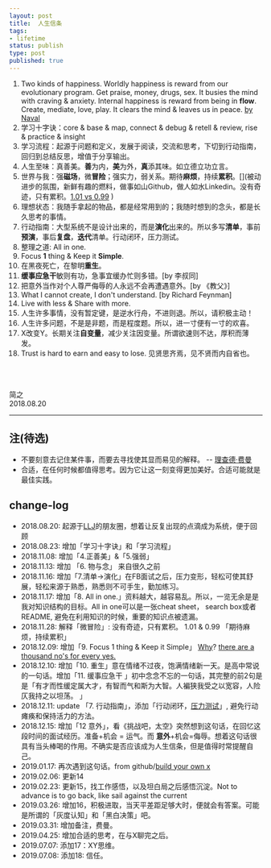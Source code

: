 ```yaml
--- 
layout: post
title:  人生信条
tags: 
- lifetime
status: publish
type: post
published: true
---
```




1. Two kinds of happiness. Worldly happiness is reward from our evolutionary program. Get praise, money, drugs, sex. It busies the mind with craving & anxiety. Internal happiness is reward from being in **flow**. Create, mediate, love, play. It clears the mind & leaves us in peace.   [by Naval](平地的快乐和登山的快乐)
2. 学习十字诀：core & base & map, connect & debug & retell & review, rise & practice & insight
3. 学习流程：起源于问题和定义，发展于阅读，交流和思考，下切到行动指南，回归到总结反思，增值于分享输出。
4. 人生至味：真善美。**善**为内，**美**为外，**真**添其味。如立德立功立言。
5. 世界与我：强**磁场**，微**冒险**；强实力，弱关系。期待**麻烦**，持续**累积**。[](被动进步的氛围，新鲜有趣的燃料，做事如山Github，做人如水Linkedin。没有奇迹，只有累积。[1.01 vs 0.99](https://i.imgur.com/Kb6UQ5A.jpg) )<span style="color:white;">!</span> 
6. 理想状态：我随手拿起的物品，都是经常用到的；我随时想到的念头，都是长久思考的事情。
7. 行动指南：大型系统不是设计出来的，而是**演化**出来的。所以多写**清单**，事前**预演**，事后**复盘**，**迭代**清单。行动闭环，压力测试。
8. 整理之道: All in one.
9. Focus **1** thing & Keep it **Simple**.
10. 在黑夜死亡，在黎明**重生**。
11. **缓事应急干**敏则有功，急事宜缓办忙则多错。[by 李叔同]
12. 把意外当作对个人尊严侮辱的人永远不会再遭遇意外。[by 《教父》]
13. What I cannot create, I don't understand. [by Richard Feynman]
14. Live with less & Share with more.
15. 人生许多事情，没有暂定键，是逆水行舟，不进则退。所以，请积极主动！
16. 人生许多问题，不是是非题，而是程度题。所以，进一寸便有一寸的欢喜。
17. X改变Y。长期关注**自变量**，减少关注因变量。所谓欲速则不达，厚积而薄发。
18. Trust is hard to earn and easy to lose. 见贤思齐焉，见不贤而内自省也。

<br>
<br>

简之           
2018.08.20  


------
## 注(待选)

- 不要刻意去记住某件事，而要去寻找使其显而易见的解释。 -- [理查德·费曼](https://medium.com/taking-note/learning-from-the-feynman-technique-5373014ad230)
- 合适，在任何时候都值得思考。因为它让这一刻变得更加美好。合适可能就是最佳实践。



## change-log
-  2018.08.20: 起源于[LLJ](https://i.imgur.com/e6DTNnB.jpg)的朋友圈，想着让反复出现的点滴成为系统，便于回顾
-  2018.08.23: 增加「学习十字诀」和「学习流程」
-  2018.11.08: 增加「4.正善美」&「5.强弱」
-  2018.11.13: 增加 「6. 物与念」 来自很久之前
-  2018.11.16: 增加「7.清单->演化」在FB面试之后，压力变形，轻松可使其舒展，轻松来源于熟悉，熟悉则不可手生，勤加练习。
-  2018.11.17: 增加「8. All in one.」资料越大，越容易乱。所以，一览无余是是我对知识结构的目标。All in one可以是一张cheat sheet， search box或者README, 避免在利用知识的时候，重要的知识点被遗漏。
-  2018.11.28: 解释「微冒险」: 没有奇迹，只有累积。 1.01 & 0.99 「期待麻烦，持续累积」
-  2018.12.09: 增加「9. Focus 1 thing & Keep it Simple」 [Why](https://medium.com/the-mission/the-power-of-doing-only-one-thing-c58c11ddfce4)?  [there are a thousand no's for every yes.](https://www.youtube.com/watch?v=kyQfye4vAQ8)
-  2018.12.10: 增加「10. 重生」意在情绪不过夜，饱满情绪新一天。是高中常说的一句话。增加「11. 缓事应急干 」初中念念不忘的一句话，其完整的前2句是是「有才而性缓定属大才，有智而气和斯为大智。人褊狭我受之以宽容，人险仄我持之以坦荡。 」
-  2018.12.11: update 「7. 行动指南」，添加「行动闭环，[压力测试](https://mp.weixin.qq.com/s?__biz=MzA3MzM0MjUyMQ==&mid=2652149581&idx=1&sn=375d83f78448d8b987d5aa720d0401ae&chksm=84f0bc1bb387350d96e5bc0621f3f3bdf005869da49812ad1360e28e2fa26516248bb3b375a3&scene=21#wechat_redirect)」, 避免行动瘫痪和保持活力的方法。
-  2018.12.15: 增加「12 意外」，看《挑战吧，太空》突然想到这句话，在回忆这段时间的面试经历。准备+机会 = 运气。而 **意外**+机会=侮辱。想着这句话很具有当头棒喝的作用。不确实是否应该成为人生信条，但是值得时常提醒自己。
-  2019.01.17:  再次遇到这句话。from github/[build your own x](https://github.com/danistefanovic/build-your-own-x)
-  2019.02.06: 更新14
-  2019.02.23: 更新15，找工作感悟，以及坦白局之后感悟沉淀。Not to advance is to go back, like sail against the current
-  2019.03.26: 增加16，积极进取，当天平差距足够大时，便就会有答案。可能是所谓的「灰度认知」和「黑白决策」吧。
-  2019.03.31: 增加备注，费曼。
-  2019.04.25: 增加合适的思考，在与X聊完之后。
-  2019.07.07: 添加17：XY思维。
-  2019.07.08: 添加18: 信任。

 